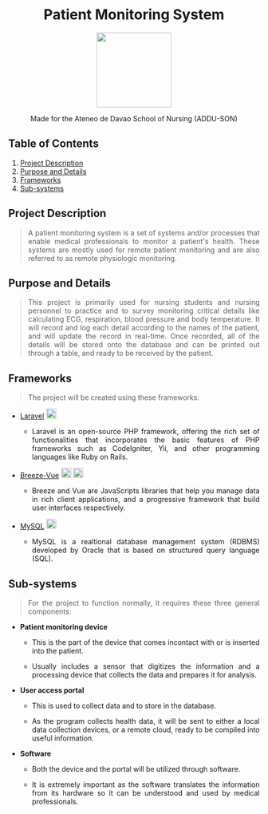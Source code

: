 <h1 align="center"> Patient Monitoring System </h1>
<p align="center"> <img src="https://user-images.githubusercontent.com/103469969/209050078-d8483086-c632-48ec-a8b6-ccaf9ef361bb.png" style="width: 150px; height: 150px"> </p>

<p align="center"> Made for the Ateneo de Davao School of Nursing (ADDU-SON) </p>

## Table of Contents
1. [Project Description](#project-description)
2. [Purpose and Details](#purpose-and-details)
3. [Frameworks](#frameworks)
4. [Sub-systems](#sub-systems)

## Project Description
> <p align="justify"> A patient monitoring system is a set of systems and/or processes that enable medical professionals to monitor a patient's health. These systems are mostly used for remote patient monitoring and are also referred to as remote physiologic monitoring. </p>

## Purpose and Details
> <p align="justify"> This project is primarily used for nursing students and nursing personnel to practice and to survey monitoring critical details like calculating ECG, respiration, blood pressure and body temperature. It will record and log each detail according to the names of the patient, and will update the record in real-time. Once recorded, all of the details will be stored onto the database and can be printed out through a table, and ready to be received by the patient. </p>

## Frameworks
> <p align="justify"> The project will be created using these frameworks: </p>

* [Laravel](https://laravel.com/) <img src="https://user-images.githubusercontent.com/103469969/209066598-90d55001-2dbe-4bc4-b2f9-43426696399f.png"
style="width: 20px; height: 20px">
  * <p align="justify"> Laravel is an open-source PHP framework, offering the rich set of functionalities that incorporates the basic features of PHP frameworks such as CodeIgniter, Yii, and other programming languages like Ruby on Rails. </p>
 
* [Breeze-Vue](http://breeze.github.io/doc-main/) <img src="https://user-images.githubusercontent.com/103469969/209067448-7e679621-a4d1-4ec7-b70f-b75625f8f62c.png"
style="width: 20px; height: 20px"> <img src="https://user-images.githubusercontent.com/103469969/209067451-dce617b6-14fe-4210-9837-885a1dbed693.png" style="width: 20px; height: 20px">
  * <p align="justify"> Breeze and Vue are JavaScripts libraries that help you manage data in rich client     applications, and a progressive framework that build user interfaces respectively. </p>

* [MySQL](https://www.mysql.com/) <img src="https://user-images.githubusercontent.com/103469969/209067913-15a142ec-a1fd-4409-83da-ee0505656b23.png" style="width: 20px; height: 20px;">
  * <p align="justify"> MySQL is a realtional database management system (RDBMS) developed by Oracle that is based on structured query language (SQL). </p>


## Sub-systems
> <p align="justify"> For the project to function normally, it requires these three general components:
* **Patient monitoring device** 
  
  * <p align="justify"> This is the part of the device that comes incontact with or is inserted into the patient. </p>
  * <p align="justify"> Usually includes a sensor that digitizes the information and a processing device that collects the     data and prepares it for analysis. </p>

* **User access portal**
 
  * <p align="justify"> This is used to collect data and to store in the database. </p>
  * <p align="justify"> As the program collects health data, it will be sent to either a local data collection devices, or   a remote cloud, ready to be compiled into useful information. </p>

* **Software**
  
  * <p align="justify"> Both the device and the portal will be utilized through software. </p>
  * <p align="justify"> It is extremely important as the software translates the information from its hardware so it can be     understood and used by medical professionals. </p>
